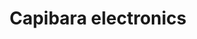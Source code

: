 ---
title: "Capibara electronics"
url: /puerto-gaitan/capibara-electronics/
shop: Haushaltsgeräte
---